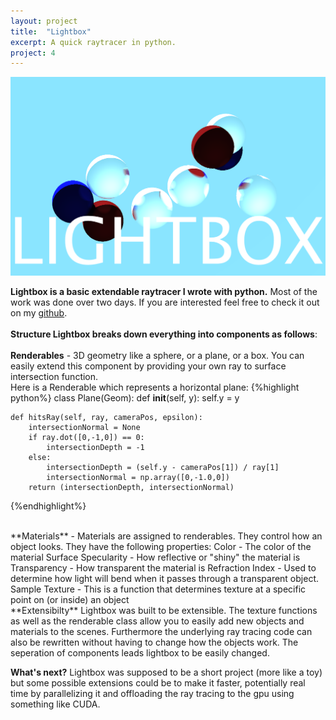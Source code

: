 ```yaml
---
layout: project
title:  "Lightbox"
excerpt: A quick raytracer in python.
project: 4
---
```


<p align="center">
	<img src="/lightbox.png"> 
</p>

**Lightbox is a basic extendable raytracer I wrote with python.** Most of the work was done over two days. If you are interested feel free to check it out on my [github](https://github.com/Mr4k/lightbox).  
<br>
**Structure Lightbox breaks down everything into components as follows**:  
<br>
**Renderables** - 3D geometry like a sphere, or a plane, or a box. You can easily extend this component by providing your own ray to surface intersection function.  
Here is a Renderable which represents a horizontal plane:
{%highlight python%}
class Plane(Geom):
	def __init__(self, y):
		self.y = y

	def hitsRay(self, ray, cameraPos, epsilon):
		intersectionNormal = None
		if ray.dot([0,-1,0]) == 0:
			intersectionDepth = -1
		else:
			intersectionDepth = (self.y - cameraPos[1]) / ray[1]
			intersectionNormal = np.array([0,-1.0,0])
		return (intersectionDepth, intersectionNormal)
{%endhighlight%}



<br>
**Materials** - Materials are assigned to renderables. They control how an object looks. They have the following properties:  
Color - The color of the material  
Surface Specularity - How reflective or "shiny" the material is  
Transparency - How transparent the material is  
Refraction Index - Used to determine how light will bend when it passes through a transparent object.  
Sample Texture - This is a function that determines texture at a specific point on (or inside) an object  
<br>
**Extensibilty**
Lightbox was built to be extensible. The texture functions as well as the renderable class allow you to easily add new objects and materials to the scenes. Furthermore the underlying ray tracing code can also be rewritten without having to change how the objects work. The seperation of components leads lightbox to be easily changed.  
<br>

**What's next?**
Lightbox was supposed to be a short project (more like a toy) but some possible extensions could be to make it faster, potentially real time by parallelizing it and offloading the ray tracing to the gpu using something like CUDA.


